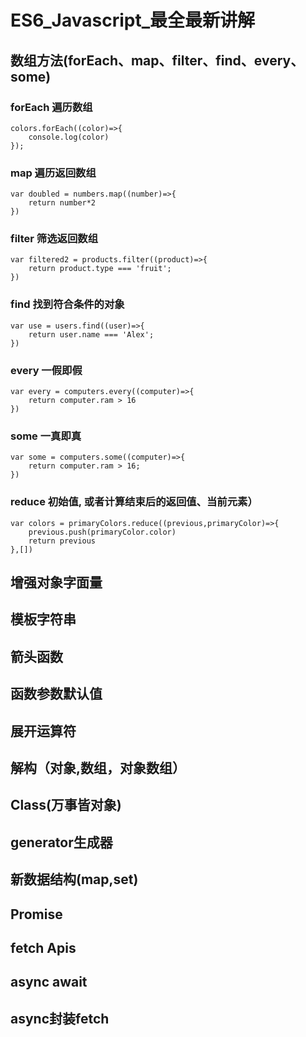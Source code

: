 # ES6_Javascript_最全最新讲解

## 数组方法(forEach、map、filter、find、every、some)
### forEach 遍历数组
```
colors.forEach((color)=>{
	console.log(color)
});
```
### map 遍历返回数组
```
var doubled = numbers.map((number)=>{
	return number*2
})
```
### filter 筛选返回数组
```
var filtered2 = products.filter((product)=>{
	return product.type === 'fruit';
})
```
### find 找到符合条件的对象
```
var use = users.find((user)=>{
	return user.name === 'Alex';
})
```
### every 一假即假
```
var every = computers.every((computer)=>{
	return computer.ram > 16
})
```
### some 一真即真
```
var some = computers.some((computer)=>{
	return computer.ram > 16;
})
```
### reduce 初始值, 或者计算结束后的返回值、当前元素）
```
var colors = primaryColors.reduce((previous,primaryColor)=>{
	previous.push(primaryColor.color)
	return previous
},[])
```

## 增强对象字面量

## 模板字符串

## 箭头函数

## 函数参数默认值

## 展开运算符

## 解构（对象,数组，对象数组）

## Class(万事皆对象)

## generator生成器

## 新数据结构(map,set)

## Promise

## fetch Apis

## async await

## async封装fetch